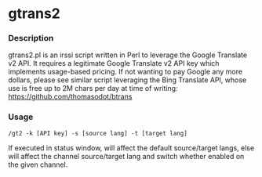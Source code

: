 # gtrans2

### Description 

gtrans2.pl is an irssi script written in Perl to leverage the Google Translate v2 API. It requires a legitimate Google Translate v2 API key which implements usage-based pricing. If not wanting to pay Google any more dollars, please see similar script leveraging the Bing Translate API, whose use is free up to 2M chars per day at time of writing: https://github.com/thomasodot/btrans

### Usage

```
/gt2 -k [API key] -s [source lang] -t [target lang]

```

If executed in status window, will affect the default source/target langs, else will affect the channel source/target lang and switch whether enabled on the given channel.
